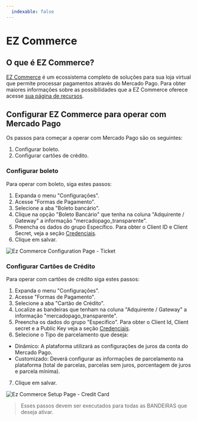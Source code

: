```yaml
---
  indexable: false
---
```

# EZ Commerce

## O que é EZ Commerce?

[EZ Commerce](https://www.ezcommerce.com.br/) é um ecossistema completo de soluções para sua loja virtual que permite processar pagamentos através do Mercado Pago.
Para obter maiores informações sobre as possibilidades que a EZ Commerce oferece acesse [sua página de recursos](https://www.ezcommerce.com.br/plataforma/recursos-de-ecommerce/).

## Configurar EZ Commerce para operar com Mercado Pago

Os passos para começar a operar com Mercado Pago são os seguintes:

1. Configurar boleto.
2. Configurar cartões de crédito.

### Configurar boleto

Para operar com boleto, siga estes passos:

1. Expanda o menu "Configurações".
2. Acesse "Formas de Pagamento".
3. Selecione a aba "Boleto bancário".
4. Clique na opção "Boleto Bancário" que tenha na coluna "Adquirente / Gateway" a informação "mercadopago_transparente".
5. Preencha os dados do grupo Específico. Para obter o Client ID e Client Secret, veja a seção [Credenciais]([FAKER][CREDENTIALS][URL]).
6. Clique em salvar.

![Ez Commerce Configuration Page - Ticket](/images/ezcommerce/ezcommerce-ticket-1.gif)

### Configurar Cartões de Crédito

Para operar com cartões de crédito siga estes passos:

1. Expanda o menu "Configurações".
2. Acesse "Formas de Pagamento".
3. Selecione a aba "Cartão de Crédito".
4. Localize as bandeiras que tenham na coluna "Adquirente / Gateway" a informação "mercadopago_transparente".
5. Preencha os dados do grupo "Específico". Para obter o Client Id, Client secret e a Public Key veja a seção [Credenciais]([FAKER][CREDENTIALS][URL]).
6. Selecione o Tipo de parcelamento que deseja:
- Dinâmico: A plataforma utilizará as configurações de juros da conta do Mercado Pago.
- Customizado: Deverá configurar as informações de parcelamento na plataforma (total de parcelas, parcelas sem juros, porcentagem de juros e parcela mínima).
7. Clique em salvar.

![Ez Commerce Setup Page - Credit Card](/images/ezcommerce/ezcommerce-credit-card-1.gif)

>Esses passos devem ser executados para todas as BANDEIRAS que deseja ativar.